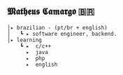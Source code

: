 ##        𝕸𝖆𝖙𝖍𝖊𝖚𝖘 𝕮𝖆𝖒𝖆𝖗𝖌𝖔 🇧🇷
    
</p>                                                                                                                            
                                                                                                  
                                                                                                    
        
    

    
    │▸ brazilian - (pt/br + english)
    │   ┗ ▸ software engineer, backend.                                             
    │▸ learning
        ┗ ▸  c/c++
          ▸  java
          ▸  php
          ▸  english
